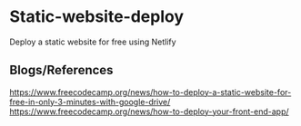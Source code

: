 # Static-website-deploy
Deploy a static website for free using Netlify
## Blogs/References

<https://www.freecodecamp.org/news/how-to-deploy-a-static-website-for-free-in-only-3-minutes-with-google-drive/><br>
<https://www.freecodecamp.org/news/how-to-deploy-your-front-end-app/>

